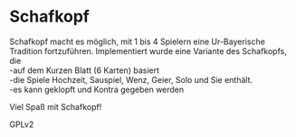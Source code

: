 Schafkopf
=========

Schafkopf macht es möglich, mit 1 bis 4 Spielern eine Ur-Bayerische Tradition fortzuführen. Implementiert wurde eine Variante des Schafkopfs, die   
  -auf dem Kurzen Blatt (6 Karten) basiert    
  -die Spiele Hochzeit, Sauspiel, Wenz, Geier, Solo und Sie enthält.    
  -es kann geklopft und Kontra gegeben werden    

Viel Spaß mit Schafkopf!   

GPLv2

